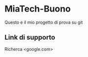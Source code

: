 # MiaTech-Buono

Questo e il mio progetto di  prova su git

## Link di supporto

Richerca <google.com>